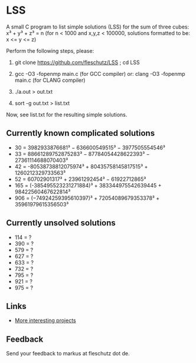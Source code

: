 LSS
===

A small C program to list simple solutions (LSS) for the sum of three cubes: x³ + y³ + z³ = n (for n < 1000 and x,y,z < 100000, solutions formatted to be: x <= y <= z)

Perform the following steps, please:

1. git clone https://github.com/fleschutz/LSS ; cd LSS

2. gcc -O3 -fopenmp main.c (for GCC compiler) or: clang -O3 -fopenmp main.c (for CLANG compiler)

3. ./a.out > out.txt

4. sort -g out.txt > list.txt

Now, see list.txt for the resulting simple solutions.


Currently known complicated solutions
-------------------------------------
* 30 = 3982933876681³ − 636600549515³ − 3977505554546³
* 33 = 88661289752875283³ − 87784054428622393³ − 27361114688070403³
* 42 = -80538738812075974³ + 80435758145817515³ + 1260212329733563³ 
* 52 = 60702901317³ + 23961292454³ − 61922712865³
* 165 = (-385495523231271884)³ + 383344975542639445 + 98422560467622814³
* 906 = (−74924259395610397)³ + 72054089679353378³ + 35961979615356503³


Currently unsolved solutions
----------------------------
* 114 = ?
* 390 = ?
* 579 = ?
* 627 = ?
* 633 = ?
* 732 = ?
* 795 = ?
* 921 = ?
* 975 = ?

Links
-----
* [More interesting projects](http://www.fleschutz.de/Service/)

Feedback
--------
Send your feedback to markus at fleschutz dot de.
